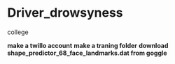 # Driver_drowsyness
college


**make a twillo account**
**make a traning folder**
**download shape_predictor_68_face_landmarks.dat from goggle**
